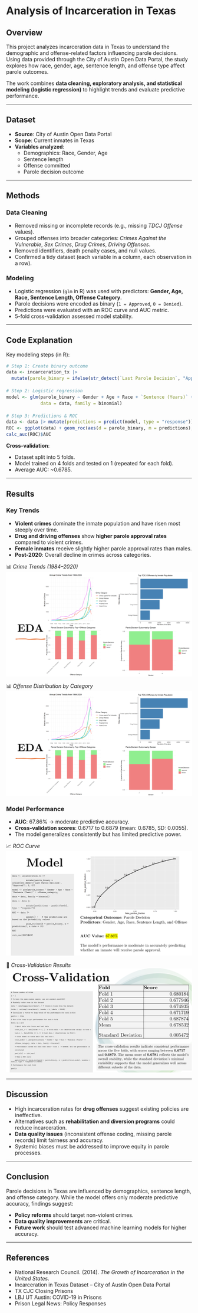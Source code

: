 # Analysis of Incarceration in Texas

## Overview
This project analyzes incarceration data in Texas to understand the demographic and offense-related factors influencing parole decisions. Using data provided through the City of Austin Open Data Portal, the study explores how race, gender, age, sentence length, and offense type affect parole outcomes.

The work combines **data cleaning, exploratory analysis, and statistical modeling (logistic regression)** to highlight trends and evaluate predictive performance.

---

## Dataset
- **Source**: City of Austin Open Data Portal  
- **Scope**: Current inmates in Texas  
- **Variables analyzed**:  
  - Demographics: Race, Gender, Age  
  - Sentence length  
  - Offense committed  
  - Parole decision outcome  

---

## Methods

### Data Cleaning
- Removed missing or incomplete records (e.g., missing *TDCJ Offense* values).  
- Grouped offenses into broader categories: *Crimes Against the Vulnerable*, *Sex Crimes*, *Drug Crimes*, *Driving Offenses*.  
- Removed identifiers, death penalty cases, and null values.  
- Confirmed a tidy dataset (each variable in a column, each observation in a row).  

### Modeling
- Logistic regression (`glm` in R) was used with predictors: **Gender, Age, Race, Sentence Length, Offense Category**.  
- Parole decisions were encoded as binary (`1 = Approved`, `0 = Denied`).  
- Predictions were evaluated with an ROC curve and AUC metric.  
- 5-fold cross-validation assessed model stability.  

---

## Code Explanation

Key modeling steps (in R):  

```R
# Step 1: Create binary outcome
data <- incarceration_tx |> 
  mutate(parole_binary = ifelse(str_detect(`Last Parole Decision`, "Approved"), 1, 0))

# Step 2: Logistic regression
model <- glm(parole_binary ~ Gender + Age + Race + `Sentence (Years)` + offense_category,
             data = data, family = binomial)

# Step 3: Predictions & ROC
data <- data |> mutate(predictions = predict(model, type = "response"))
ROC <- ggplot(data) + geom_roc(aes(d = parole_binary, m = predictions), n.cuts = 10)
calc_auc(ROC)$AUC
```

**Cross-validation**:  
- Dataset split into 5 folds.  
- Model trained on 4 folds and tested on 1 (repeated for each fold).  
- Average AUC: ~0.6785.  

---

## Results

### Key Trends
- **Violent crimes** dominate the inmate population and have risen most steeply over time.  
- **Drug and driving offenses** show **higher parole approval rates** compared to violent crimes.  
- **Female inmates** receive slightly higher parole approval rates than males.  
- **Post-2020**: Overall decline in crimes across categories.  

📊 *Crime Trends (1984–2020)*  
![Crime Trends](figures/crime_trends.png)  

📊 *Offense Distribution by Category*  
![Offense Distribution](figures/offense_distribution.png)  

### Model Performance
- **AUC**: 67.86% → moderate predictive accuracy.  
- **Cross-validation scores**: 0.6717 to 0.6879 (mean: 0.6785, SD: 0.0055).  
- The model generalizes consistently but has limited predictive power.  

📈 *ROC Curve*  
![ROC Curve](figures/roc_curve.png)  

📑 *Cross-Validation Results*  
![Cross Validation](figures/cross_validation.png)  

---

## Discussion
- High incarceration rates for **drug offenses** suggest existing policies are ineffective.  
- Alternatives such as **rehabilitation and diversion programs** could reduce incarceration.  
- **Data quality issues** (inconsistent offense coding, missing parole records) limit fairness and accuracy.  
- Systemic biases must be addressed to improve equity in parole processes.  

---

## Conclusion
Parole decisions in Texas are influenced by demographics, sentence length, and offense category. While the model offers only moderate predictive accuracy, findings suggest:  

- **Policy reforms** should target non-violent crimes.  
- **Data quality improvements** are critical.  
- **Future work** should test advanced machine learning models for higher accuracy.  

---

## References
- National Research Council. (2014). *The Growth of Incarceration in the United States*.  
- Incarceration in Texas Dataset – City of Austin Open Data Portal  
- TX CJC Closing Prisons  
- LBJ UT Austin: COVID-19 in Prisons  
- Prison Legal News: Policy Responses  
